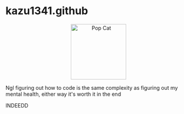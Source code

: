 # kazu1341.github
<p align="center">
  <img src="https://media.tenor.com/Dkp3JWrRKewAAAAi/pop-cat.gif" width="150" alt="Pop Cat" />
</p>
Ngl figuring out how to code is the same complexity as figuring out my mental health, either way it's worth it in the end

INDEEDD
